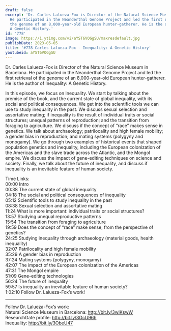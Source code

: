 ```yaml
---
draft: false
excerpt: 'Dr. Carles Lalueza-Fox is Director of the Natural Science Museum in Barcelona.
  He participated in the Neanderthal Genome Project and led the first retrieval of
  the genome of an 8,000-year-old European hunter-gatherer. He is the author of Inequality:
  A Genetic History.'
id: '778'
image: https://i.ytimg.com/vi/aYST6VOGgSU/maxresdefault.jpg
publishDate: 2023-05-05
title: '#778 Carles Lalueza-Fox - Inequality: A Genetic History'
youtubeid: aYST6VOGgSU
---
```

<div class="timelinks">

Dr. Carles Lalueza-Fox is Director of the Natural Science Museum in Barcelona. He participated in the Neanderthal Genome Project and led the first retrieval of the genome of an 8,000-year-old European hunter-gatherer. He is the author of Inequality: A Genetic History.

In this episode, we focus on Inequality. We start by talking about the premise of the book, and the current state of global inequality, with its social and political consequences. We get into the scientific tools we can use to study inequality in the past. We discuss sexual selection and assortative mating; if inequality is the result of individual traits or social structures; unequal patterns of reproduction; and the transition from foraging to agriculture. We discuss if the concept of “race” makes sense in genetics. We talk about archaeology; patrilocality and high female mobility; a gender bias in reproduction; and mating systems (polygyny and monogamy). We go through two examples of historical events that shaped population genetics and inequality, including the European colonization of the Americas and the slave trade across the Atlantic, and the Mongol empire. We discuss the impact of gene-editing techniques on science and society. Finally, we talk about the future of inequality, and discuss if inequality is an inevitable feature of human society.

Time Links:  
<time>00:00</time> Intro  
<time>00:38</time> The current state of global inequality  
<time>04:18</time> The social and political consequences of inequality  
<time>05:12</time> Scientific tools to study inequality in the past  
<time>08:38</time> Sexual selection and assortative mating  
<time>11:24</time> What is more important: individual traits or social structures?  
<time>13:57</time> Studying unequal reproductive patterns  
<time>15:54</time> The transition from foraging to agriculture  
<time>19:59</time> Does the concept of “race” make sense, from the perspective of genetics?  
<time>24:25</time> Studying inequality through archaeology (material goods, health inequality)  
<time>32:07</time> Patrilocality and high female mobility  
<time>35:29</time> A gender bias in reproduction  
<time>37:24</time> Mating systems (polygyny, monogamy)  
<time>42:07</time> The impact of the European colonization of the Americas  
<time>47:31</time> The Mongol empire  
<time>51:09</time> Gene-editing technologies  
<time>56:24</time> The future of inequality  
<time>59:57</time> Is inequality an inevitable feature of human society?  
<time>1:02:10</time> Follow Dr. Lalueza-Fox’s work!

---

Follow Dr. Lalueza-Fox’s work:  
Natural Science Museum in Barcelona: http://bit.ly/3wiKswW  
ResearchGate profile: http://bit.ly/3GcU96h  
Inequality: http://bit.ly/3ObeU47
</div>

